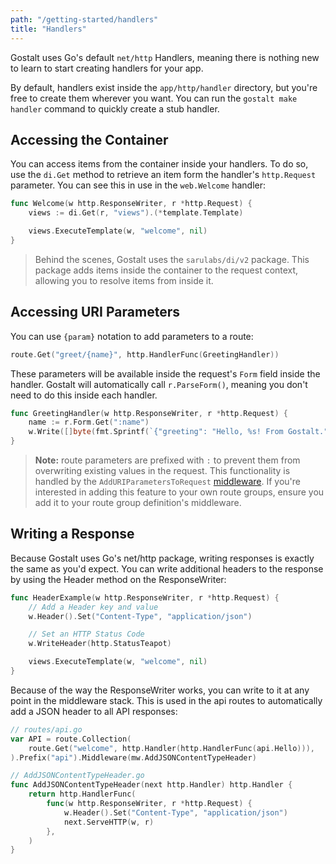```yaml
---
path: "/getting-started/handlers"
title: "Handlers"
---
```


Gostalt uses Go's default `net/http` Handlers, meaning there is
nothing new to learn to start creating handlers for your app.

By default, handlers exist inside the `app/http/handler` directory,
but you're free to create them wherever you want. You can run the
`gostalt make handler` command to quickly create a stub handler.

## Accessing the Container

You can access items from the container inside your handlers. To do
so, use the `di.Get` method to retrieve an item form the handler's
`http.Request` parameter. You can see this in use in the
`web.Welcome` handler:

```go
func Welcome(w http.ResponseWriter, r *http.Request) {
	views := di.Get(r, "views").(*template.Template)

	views.ExecuteTemplate(w, "welcome", nil)
}
```

> Behind the scenes, Gostalt uses the `sarulabs/di/v2` package. This
> package adds items inside the container to the request context,
> allowing you to resolve items from inside it.

## Accessing URI Parameters

You can use `{param}` notation to add parameters to a route:

```go
route.Get("greet/{name}", http.HandlerFunc(GreetingHandler))
```

These parameters will be available inside the request's `Form`
field inside the handler. Gostalt will automatically call
`r.ParseForm()`, meaning you don't need to do this inside
each handler.

```go
func GreetingHandler(w http.ResponseWriter, r *http.Request) {
    name := r.Form.Get(":name")
    w.Write([]byte(fmt.Sprintf(`{"greeting": "Hello, %s! From Gostalt."}`, name)))
}
```

> **Note:** route parameters are prefixed with `:` to prevent them
> from overwriting existing values in the request. This functionality
> is handled by the `AddURIParametersToRequest` [middleware]. If
> you're interested in adding this feature to your own route groups,
> ensure you add it to your route group definition's middleware.

[middleware]: https://github.com/gostalt/framework/blob/master/route/middleware/AddURIParametersToRequest.go

## Writing a Response

Because Gostalt uses Go's net/http package, writing responses is
exactly the same as you'd expect. You can write additional headers
to the response by using the Header method on the ResponseWriter:

```go
func HeaderExample(w http.ResponseWriter, r *http.Request) {
    // Add a Header key and value
    w.Header().Set("Content-Type", "application/json")

    // Set an HTTP Status Code
    w.WriteHeader(http.StatusTeapot)

	views.ExecuteTemplate(w, "welcome", nil)
}
```

Because of the way the ResponseWriter works, you can write to it at
any point in the middleware stack. This is used in the api routes to
automatically add a JSON header to all API responses:

```go
// routes/api.go
var API = route.Collection(
	route.Get("welcome", http.Handler(http.HandlerFunc(api.Hello))),
).Prefix("api").Middleware(mw.AddJSONContentTypeHeader)

// AddJSONContentTypeHeader.go
func AddJSONContentTypeHeader(next http.Handler) http.Handler {
	return http.HandlerFunc(
		func(w http.ResponseWriter, r *http.Request) {
			w.Header().Set("Content-Type", "application/json")
			next.ServeHTTP(w, r)
		},
	)
}
```
